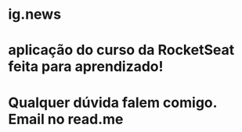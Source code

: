 # ig.news

# aplicação do curso da RocketSeat feita para aprendizado!
# Qualquer dúvida falem comigo. Email no read.me
